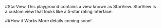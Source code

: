 <snippet>
#StarView
This playground contains a view known as StarView. StarView is a custom view that looks like a 5-star rating interface.

##How it Works
More details coming soon!
</snippet>
